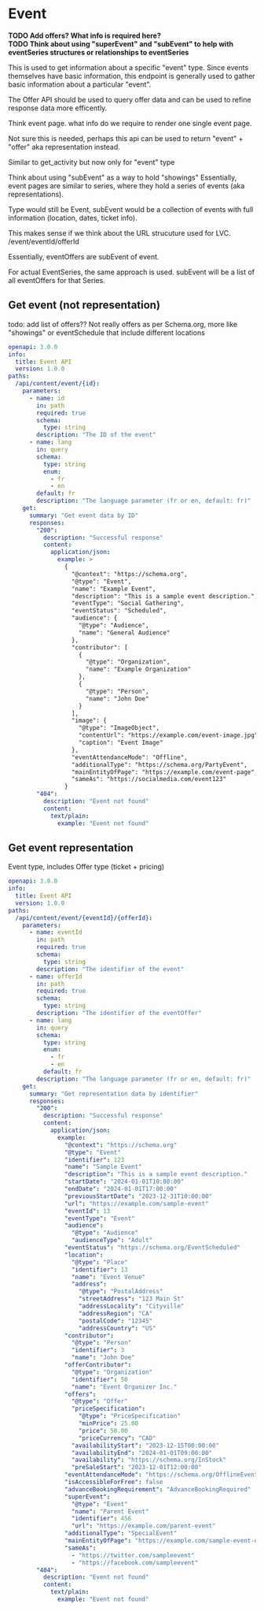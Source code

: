 # Event
**TODO Add offers? What info is required here?**\
**TODO Think about using "superEvent" and "subEvent" to help with eventSeries structures or relationships to eventSeries**

This is used to get information about a specific "event" type. Since events themselves have basic information, this endpoint is generally used to gather basic information about a particular "event".

The Offer API should be used to query offer data and can be used to refine response data more efficently.

Think event page.  what info do we require to render one single event page.

Not sure this is needed, perhaps this api can be used to return "event" + "offer" aka representation instead.

Similar to get_activity but now only for "event" type


Think about using "subEvent" as a way to hold "showings"
Essentially, event pages are similar to series, where they hold a series of events (aka representations).  

Type would still be Event, subEvent would be a collection of events with full information (location, dates, ticket info).

This makes sense if we think about the URL strucuture used for LVC. /event/eventId/offerId

Essentially, eventOffers are subEvent of event.

For actual EventSeries, the same approach is used.  subEvent will be a list of all eventOffers for that Series.


## Get event (not representation)
todo: add list of offers?? Not really offers as per Schema.org, more like "showings" or eventSchedule that include different locations
```yaml
openapi: 3.0.0
info:
  title: Event API
  version: 1.0.0
paths:
  /api/content/event/{id}:
    parameters:
      - name: id
        in: path
        required: true
        schema:
          type: string
        description: "The ID of the event"
      - name: lang
        in: query
        schema:
          type: string
          enum:
            - fr
            - en
        default: fr
        description: "The language parameter (fr or en, default: fr)"
    get:
      summary: "Get event data by ID"
      responses:
        "200":
          description: "Successful response"
          content:
            application/json:
              example: >
                {
                  "@context": "https://schema.org",
                  "@type": "Event",
                  "name": "Example Event",
                  "description": "This is a sample event description.",
                  "eventType": "Social Gathering",
                  "eventStatus": "Scheduled",
                  "audience": {
                    "@type": "Audience",
                    "name": "General Audience"
                  },
                  "contributor": [
                    {
                      "@type": "Organization",
                      "name": "Example Organization"
                    },
                    {
                      "@type": "Person",
                      "name": "John Doe"
                    }
                  ],
                  "image": {
                    "@type": "ImageObject",
                    "contentUrl": "https://example.com/event-image.jpg",
                    "caption": "Event Image"
                  },
                  "eventAttendanceMode": "Offline",
                  "additionalType": "https://schema.org/PartyEvent",
                  "mainEntityOfPage": "https://example.com/event-page",
                  "sameAs": "https://socialmedia.com/event123"
                }
        "404":
          description: "Event not found"
          content:
            text/plain:
              example: "Event not found"
```
## Get event representation
Event type, includes Offer type (ticket + pricing)
```yaml
openapi: 3.0.0
info:
  title: Event API
  version: 1.0.0
paths:
  /api/content/event/{eventId}/{offerId}:
    parameters:
      - name: eventId
        in: path
        required: true
        schema:
          type: string
        description: "The identifier of the event"
      - name: offerId
        in: path
        required: true
        schema:
          type: string
        description: "The identifier of the eventOffer"
      - name: lang
        in: query
        schema:
          type: string
          enum:
            - fr
            - en
          default: fr
        description: "The language parameter (fr or en, default: fr)"
    get:
      summary: "Get representation data by identifier"
      responses:
        "200":
          description: "Successful response"
          content:
            application/json:
              example:
                "@context": "https://schema.org"
                "@type": "Event"
                "identifier": 123
                "name": "Sample Event"
                "description": "This is a sample event description."
                "startDate": "2024-01-01T10:00:00"
                "endDate": "2024-01-01T17:00:00"
                "previousStartDate": "2023-12-31T10:00:00"
                "url": "https://example.com/sample-event"
                "eventId": 13
                "eventType": "Event"
                "audience":
                  "@type": "Audience"
                  "audienceType": "Adult"
                "eventStatus": "https://schema.org/EventScheduled"
                "location":
                  "@type": "Place"
                  "identifier": 13
                  "name": "Event Venue"
                  "address":
                    "@type": "PostalAddress"
                    "streetAddress": "123 Main St"
                    "addressLocality": "Cityville"
                    "addressRegion": "CA"
                    "postalCode": "12345"
                    "addressCountry": "US"
                "contributor":
                  "@type": "Person"
                  "identifier": 3
                  "name": "John Doe"
                "offerContributor":
                  "@type": "Organization"
                  "identifier": 50
                  "name": "Event Organizer Inc."
                "offers":
                  "@type": "Offer"
                  "priceSpecification":
                    "@type": "PriceSpecification"
                    "minPrice": 25.00
                    "price": 50.00
                    "priceCurrency": "CAD"
                  "availabilityStart": "2023-12-15T00:00:00"
                  "availabilityEnd": "2024-01-01T09:00:00"
                  "availability": "https://schema.org/InStock"
                  "preSaleStart": "2023-12-01T12:00:00"
                "eventAttendanceMode": "https://schema.org/OfflineEventAttendanceMode"
                "isAccessibleForFree": false
                "advanceBookingRequirement": "AdvanceBookingRequired"
                "superEvent":
                  "@type": "Event"
                  "name": "Parent Event"
                  "identifier": 456
                  "url": "https://example.com/parent-event"
                "additionalType": "SpecialEvent"
                "mainEntityOfPage": "https://example.com/sample-event-details"
                "sameAs":
                  - "https://twitter.com/sampleevent"
                  - "https://facebook.com/sampleevent"
        "404":
          description: "Event not found"
          content:
            text/plain:
              example: "Event not found"
```
